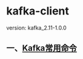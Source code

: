 # kafka-client

version: kafka_2.11-1.0.0

## 一、[Kafka常用命令](https://github.com/SelfImprove/kafka-client/wiki/Kafka%E5%B8%B8%E7%94%A8%E5%91%BD%E4%BB%A4)



